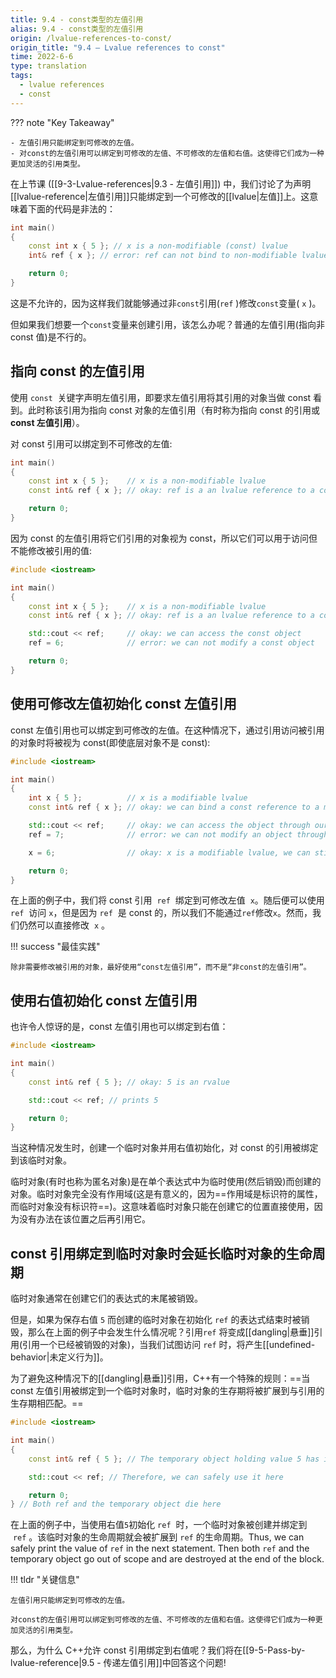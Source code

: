 ```yaml
---
title: 9.4 - const类型的左值引用
alias: 9.4 - const类型的左值引用
origin: /lvalue-references-to-const/
origin_title: "9.4 — Lvalue references to const"
time: 2022-6-6
type: translation
tags:
  - lvalue references
  - const
---
```


??? note "Key Takeaway"

    - 左值引用只能绑定到可修改的左值。
    - 对const的左值引用可以绑定到可修改的左值、不可修改的左值和右值。这使得它们成为一种更加灵活的引用类型。

在上节课 ([[9-3-Lvalue-references|9.3 - 左值引用]]) 中，我们讨论了为声明[[lvalue-reference|左值引用]]只能绑定到一个可修改的[[lvalue|左值]]上。这意味着下面的代码是非法的：

```cpp
int main()
{
    const int x { 5 }; // x is a non-modifiable (const) lvalue
    int& ref { x }; // error: ref can not bind to non-modifiable lvalue

    return 0;
}
```

这是不允许的，因为这样我们就能够通过非`const`引用(`ref` )修改`const`变量( `x` )。

但如果我们想要一个`const`变量来创建引用，该怎么办呢？普通的左值引用(指向非 const 值)是不行的。

## 指向 const 的左值引用

使用 `const`  关键字声明左值引用，即要求左值引用将其引用的对象当做 const 看到。此时称该引用为指向 const 对象的左值引用（有时称为指向 const 的引用或**const 左值引用**）。

对 const 引用可以绑定到不可修改的左值:

```cpp
int main()
{
    const int x { 5 };    // x is a non-modifiable lvalue
    const int& ref { x }; // okay: ref is a an lvalue reference to a const value

    return 0;
}
```

因为 const 的左值引用将它们引用的对象视为 const，所以它们可以用于访问但不能修改被引用的值:

```cpp
#include <iostream>

int main()
{
    const int x { 5 };    // x is a non-modifiable lvalue
    const int& ref { x }; // okay: ref is a an lvalue reference to a const value

    std::cout << ref;     // okay: we can access the const object
    ref = 6;              // error: we can not modify a const object

    return 0;
}
```

## 使用可修改左值初始化 const 左值引用

const 左值引用也可以绑定到可修改的左值。在这种情况下，通过引用访问被引用的对象时将被视为 const(即使底层对象不是 const):

```cpp
#include <iostream>

int main()
{
    int x { 5 };          // x is a modifiable lvalue
    const int& ref { x }; // okay: we can bind a const reference to a modifiable lvalue

    std::cout << ref;     // okay: we can access the object through our const reference
    ref = 7;              // error: we can not modify an object through a const reference

    x = 6;                // okay: x is a modifiable lvalue, we can still modify it through the original identifier

    return 0;
}
```

在上面的例子中，我们将 const 引用  `ref`  绑定到可修改左值  `x`。随后便可以使用 `ref`  访问 `x`，但是因为 `ref`  是 const 的，所以我们不能通过`ref`修改`x`。然而，我们仍然可以直接修改  `x` 。

!!! success "最佳实践"

    除非需要修改被引用的对象，最好使用“const左值引用”，而不是“非const的左值引用”。

## 使用右值初始化 const 左值引用

也许令人惊讶的是，const 左值引用也可以绑定到右值：

```cpp
#include <iostream>

int main()
{
    const int& ref { 5 }; // okay: 5 is an rvalue

    std::cout << ref; // prints 5

    return 0;
}
```

当这种情况发生时，创建一个临时对象并用右值初始化，对 const 的引用被绑定到该临时对象。

临时对象(有时也称为匿名对象)是在单个表达式中为临时使用(然后销毁)而创建的对象。临时对象完全没有作用域(这是有意义的，因为==作用域是标识符的属性，而临时对象没有标识符==)。这意味着临时对象只能在创建它的位置直接使用，因为没有办法在该位置之后再引用它。

## const 引用绑定到临时对象时会延长临时对象的生命周期

临时对象通常在创建它们的表达式的末尾被销毁。

但是，如果为保存右值 `5` 而创建的临时对象在初始化 `ref` 的表达式结束时被销毁，那么在上面的例子中会发生什么情况呢？引用`ref` 将变成[[dangling|悬垂]]引用(引用一个已经被销毁的对象)，当我们试图访问 `ref` 时，将产生[[undefined-behavior|未定义行为]]。

为了避免这种情况下的[[dangling|悬垂]]引用，C++有一个特殊的规则：==当 const 左值引用被绑定到一个临时对象时，临时对象的生存期将被扩展到与引用的生存期相匹配。==

```cpp
#include <iostream>

int main()
{
    const int& ref { 5 }; // The temporary object holding value 5 has its lifetime extended to match ref

    std::cout << ref; // Therefore, we can safely use it here

    return 0;
} // Both ref and the temporary object die here
```

在上面的例子中，当使用右值`5`初始化 `ref`  时，一个临时对象被创建并绑定到  `ref` 。该临时对象的生命周期就会被扩展到 `ref` 的生命周期。Thus, we can safely print the value of `ref` in the next statement. Then both `ref` and the temporary object go out of scope and are destroyed at the end of the block.

!!! tldr "关键信息"

    左值引用只能绑定到可修改的左值。

    对const的左值引用可以绑定到可修改的左值、不可修改的左值和右值。这使得它们成为一种更加灵活的引用类型。

那么，为什么 C++允许 const 引用绑定到右值呢？我们将在[[9-5-Pass-by-lvalue-reference|9.5 - 传递左值引用]]中回答这个问题!
